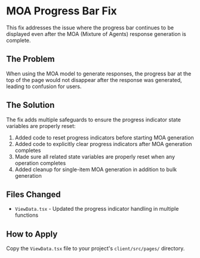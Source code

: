 # MOA Progress Bar Fix

This fix addresses the issue where the progress bar continues to be displayed even after the MOA (Mixture of Agents) response generation is complete.

## The Problem

When using the MOA model to generate responses, the progress bar at the top of the page would not disappear after the response was generated, leading to confusion for users.

## The Solution

The fix adds multiple safeguards to ensure the progress indicator state variables are properly reset:

1. Added code to reset progress indicators before starting MOA generation
2. Added code to explicitly clear progress indicators after MOA generation completes
3. Made sure all related state variables are properly reset when any operation completes
4. Added cleanup for single-item MOA generation in addition to bulk generation

## Files Changed

- `ViewData.tsx` - Updated the progress indicator handling in multiple functions

## How to Apply

Copy the `ViewData.tsx` file to your project's `client/src/pages/` directory.
